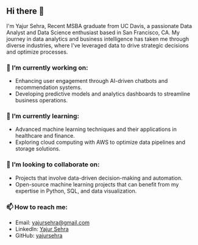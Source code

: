 ## Hi there 👋

I'm Yajur Sehra, Recent MSBA graduate from UC Davis, a passionate Data Analyst and Data Science enthusiast based in San Francisco, CA. My journey in data analytics and business intelligence has taken me through diverse industries, where I've leveraged data to drive strategic decisions and optimize processes.

### 🔭 I’m currently working on:
- Enhancing user engagement through AI-driven chatbots and recommendation systems.
- Developing predictive models and analytics dashboards to streamline business operations.

### 🌱 I’m currently learning:
- Advanced machine learning techniques and their applications in healthcare and finance.
- Exploring cloud computing with AWS to optimize data pipelines and storage solutions.

### 👯 I’m looking to collaborate on:
- Projects that involve data-driven decision-making and automation.
- Open-source machine learning projects that can benefit from my expertise in Python, SQL, and data visualization.


### 📫 How to reach me:
- Email: [yajursehra@gmail.com](mailto:yajursehra@gmail.com)
- LinkedIn: [Yajur Sehra](https://www.linkedin.com/in/yajur-sehra99/)
- GitHub: [yajursehra](https://github.com/yajursehra)

